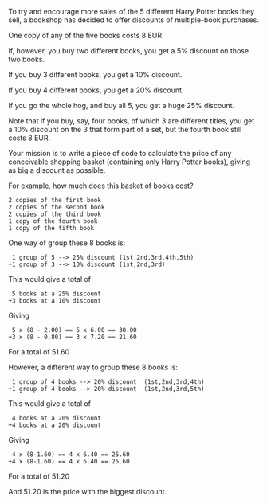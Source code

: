 To try and encourage more sales of the 5 different Harry
Potter books they sell, a bookshop has decided to offer
discounts of multiple-book purchases.

One copy of any of the five books costs 8 EUR.

If, however, you buy two different books, you get a 5%
discount on those two books.

If you buy 3 different books, you get a 10% discount.

If you buy 4 different books, you get a 20% discount.

If you go the whole hog, and buy all 5, you get a huge 25%
discount.

Note that if you buy, say, four books, of which 3 are
different titles, you get a 10% discount on the 3 that
form part of a set, but the fourth book still costs 8 EUR.

Your mission is to write a piece of code to calculate the
price of any conceivable shopping basket (containing only
Harry Potter books), giving as big a discount as possible.

For example, how much does this basket of books cost?

    2 copies of the first book
    2 copies of the second book
    2 copies of the third book
    1 copy of the fourth book
    1 copy of the fifth book

One way of group these 8 books is:

     1 group of 5 --> 25% discount (1st,2nd,3rd,4th,5th)
    +1 group of 3 --> 10% discount (1st,2nd,3rd)
This would give a total of

     5 books at a 25% discount
    +3 books at a 10% discount
Giving

     5 x (8 - 2.00) == 5 x 6.00 == 30.00
    +3 x (8 - 0.80) == 3 x 7.20 == 21.60
For a total of 51.60

However, a different way to group these 8 books is:

     1 group of 4 books --> 20% discount  (1st,2nd,3rd,4th)
    +1 group of 4 books --> 20% discount  (1st,2nd,3rd,5th)
This would give a total of

     4 books at a 20% discount
    +4 books at a 20% discount
Giving

     4 x (8-1.60) == 4 x 6.40 == 25.60
    +4 x (8-1.60) == 4 x 6.40 == 25.60
For a total of 51.20

And 51.20 is the price with the biggest discount.
